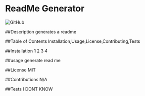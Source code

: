 # ReadMe Generator
  ![GitHub](https://img.shields.io/github/license/ACKimari/readme-generator?style=for-the-badge)

  ##Description 
  generates a readme

  ##Table of Contents 
  Installation,Usage,License,Contributing,Tests

  ##Installation 
  1 2 3 4

  ##usage
  generate read me
  
  ##License 
  MIT

  ##Contributions
  N/A

  ##Tests
  I DONT KNOW